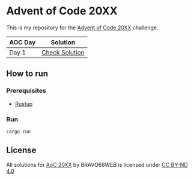 # Advent of Code 20XX

This is my repository for the [Advent of Code 20XX](https://adventofcode.com/20XX) challenge.

| AOC Day | Solution                     |
| ------- | ---------------------------- |
| Day 1   | [Check Solution](src/d1.rs)  |

## How to run

### Prerequisites

-   [Rustup](https://rustup.rs/)

### Run

```bash
cargo run
```

## License

All solutions for [AoC 20XX](https://adventofcode.com/20XX) by BRAVO68WEB is licensed under [CC BY-ND 4.0](https://creativecommons.org/licenses/by-nd/4.0/)
